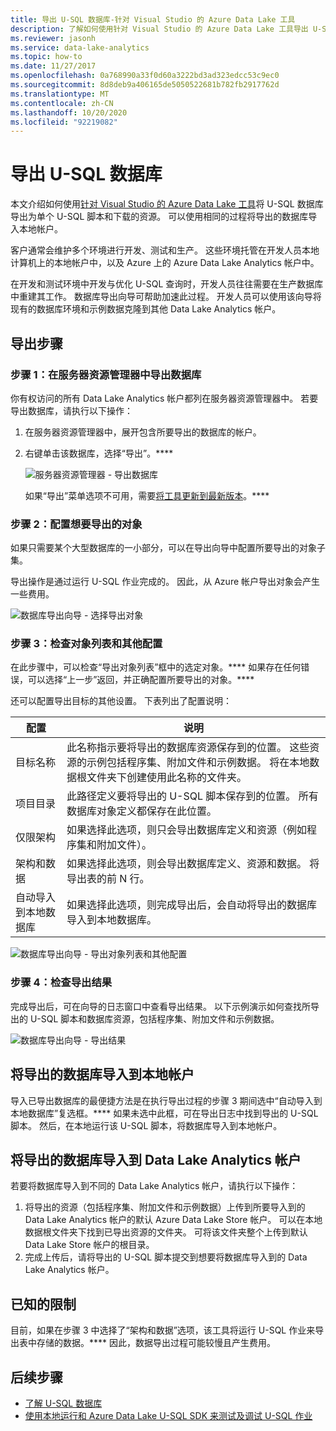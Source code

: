 ```yaml
---
title: 导出 U-SQL 数据库-针对 Visual Studio 的 Azure Data Lake 工具
description: 了解如何使用针对 Visual Studio 的 Azure Data Lake 工具导出 U-SQL 数据库并自动将其导入本地帐户。
ms.reviewer: jasonh
ms.service: data-lake-analytics
ms.topic: how-to
ms.date: 11/27/2017
ms.openlocfilehash: 0a768990a33f0d60a3222bd3ad323edcc53c9ec0
ms.sourcegitcommit: 8d8deb9a406165de5050522681b782fb2917762d
ms.translationtype: MT
ms.contentlocale: zh-CN
ms.lasthandoff: 10/20/2020
ms.locfileid: "92219082"
---
```

# <a name="export-a-u-sql-database"></a>导出 U-SQL 数据库

本文介绍如何使用[针对 Visual Studio 的 Azure Data Lake 工具](https://aka.ms/adltoolsvs)将 U-SQL 数据库导出为单个 U-SQL 脚本和下载的资源。 可以使用相同的过程将导出的数据库导入本地帐户。

客户通常会维护多个环境进行开发、测试和生产。 这些环境托管在开发人员本地计算机上的本地帐户中，以及 Azure 上的 Azure Data Lake Analytics 帐户中。 

在开发和测试环境中开发与优化 U-SQL 查询时，开发人员往往需要在生产数据库中重建其工作。 数据库导出向导可帮助加速此过程。 开发人员可以使用该向导将现有的数据库环境和示例数据克隆到其他 Data Lake Analytics 帐户。

## <a name="export-steps"></a>导出步骤

### <a name="step-1-export-the-database-in-server-explorer"></a>步骤 1：在服务器资源管理器中导出数据库

你有权访问的所有 Data Lake Analytics 帐户都列在服务器资源管理器中。 若要导出数据库，请执行以下操作：

1. 在服务器资源管理器中，展开包含所要导出的数据库的帐户。
2. 右键单击该数据库，选择“导出”。**** 
   
    ![服务器资源管理器 - 导出数据库](./media/data-lake-analytics-data-lake-tools-export-database/export-database.png)

     如果“导出”菜单选项不可用，需要[将工具更新到最新版本](https://aka.ms/adltoolsvs)。****

### <a name="step-2-configure-the-objects-that-you-want-to-export"></a>步骤 2：配置想要导出的对象

如果只需要某个大型数据库的一小部分，可以在导出向导中配置所要导出的对象子集。 

导出操作是通过运行 U-SQL 作业完成的。 因此，从 Azure 帐户导出对象会产生一些费用。

![数据库导出向导 - 选择导出对象](./media/data-lake-analytics-data-lake-tools-export-database/export-database-wizard.png)

### <a name="step-3-check-the-objects-list-and-other-configurations"></a>步骤 3：检查对象列表和其他配置

在此步骤中，可以检查“导出对象列表”框中的选定对象。**** 如果存在任何错误，可以选择“上一步”返回，并正确配置所要导出的对象。****

还可以配置导出目标的其他设置。 下表列出了配置说明：

|配置|说明|
|-------------|-----------|
|目标名称|此名称指示要将导出的数据库资源保存到的位置。 这些资源的示例包括程序集、附加文件和示例数据。 将在本地数据根文件夹下创建使用此名称的文件夹。|
|项目目录|此路径定义要将导出的 U-SQL 脚本保存到的位置。 所有数据库对象定义都保存在此位置。|
|仅限架构|如果选择此选项，则只会导出数据库定义和资源（例如程序集和附加文件）。|
|架构和数据|如果选择此选项，则会导出数据库定义、资源和数据。 将导出表的前 N 行。|
|自动导入到本地数据库|如果选择此选项，则完成导出后，会自动将导出的数据库导入到本地数据库。|

![数据库导出向导 - 导出对象列表和其他配置](./media/data-lake-analytics-data-lake-tools-export-database/export-database-wizard-configuration.png)

### <a name="step-4-check-the-export-results"></a>步骤 4：检查导出结果

完成导出后，可在向导的日志窗口中查看导出结果。 以下示例演示如何查找所导出的 U-SQL 脚本和数据库资源，包括程序集、附加文件和示例数据。

![数据库导出向导 - 导出结果](./media/data-lake-analytics-data-lake-tools-export-database/export-database-wizard-completed.png)

## <a name="import-the-exported-database-to-a-local-account"></a>将导出的数据库导入到本地帐户

导入已导出数据库的最便捷方法是在执行导出过程的步骤 3 期间选中“自动导入到本地数据库”复选框。**** 如果未选中此框，可在导出日志中找到导出的 U-SQL 脚本。 然后，在本地运行该 U-SQL 脚本，将数据库导入到本地帐户。

## <a name="import-the-exported-database-to-a-data-lake-analytics-account"></a>将导出的数据库导入到 Data Lake Analytics 帐户

若要将数据库导入到不同的 Data Lake Analytics 帐户，请执行以下操作：

1. 将导出的资源（包括程序集、附加文件和示例数据）上传到所要导入到的 Data Lake Analytics 帐户的默认 Azure Data Lake Store 帐户。 可以在本地数据根文件夹下找到已导出资源的文件夹。 可将该文件夹整个上传到默认 Data Lake Store 帐户的根目录。
2. 完成上传后，请将导出的 U-SQL 脚本提交到想要将数据库导入到的 Data Lake Analytics 帐户。

## <a name="known-limitations"></a>已知的限制

目前，如果在步骤 3 中选择了“架构和数据”选项，该工具将运行 U-SQL 作业来导出表中存储的数据。**** 因此，数据导出过程可能较慢且产生费用。 

## <a name="next-steps"></a>后续步骤

* [了解 U-SQL 数据库](/u-sql/data-definition-language-ddl-statements) 
* [使用本地运行和 Azure Data Lake U-SQL SDK 来测试及调试 U-SQL 作业](data-lake-analytics-data-lake-tools-local-run.md)


